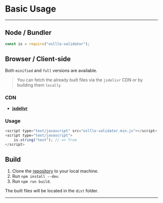 # Basic Usage

---

## Node / Bundler

```js
const is = require("oslllo-validator");
```

## Browser / Client-side

Both `minified` and `full` versions are available.

> You can fetch the already built files via the `jsdelivr` CDN or by building them `locally`

### CDN

* [**jsdelivr**](https://www.jsdelivr.com/package/npm/oslllo-validator?path=dist%2Fbrowser)

### Usage

```js
<script type="text/javascript" src="oslllo-validator.min.js"></script>
<script type="text/javascript">
    is.string("test"); // => True
</script>
```

## Build

1. Clone the [repository](https://github.com/oslllo/validator) to your local machine.
2. Run `npm install --dev`.
3. Run `npm run build`.

The built files will be located in the `dist` folder.

----
